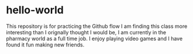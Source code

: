 # hello-world
This repository is for practicing the Github flow
I am finding this class more interesting than I orignally thought I would be, I am currently in the pharmacy world as a full time job. I enjoy playing video games and I have found it fun making new friends.
